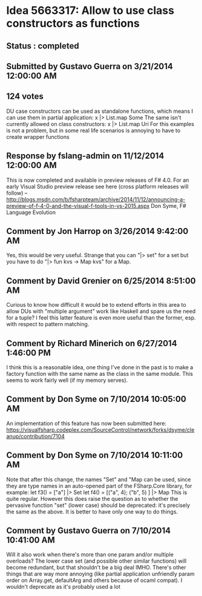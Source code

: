 # Idea 5663317: Allow to use class constructors as functions #

## Status : completed

## Submitted by Gustavo Guerra on 3/21/2014 12:00:00 AM

## 124 votes

DU case constructors can be used as standalone functions, which means I can use them in partial application:
x |> List.map Some
The same isn't currently allowed on class constructors:
x |> List.map Uri
For this examples is not a problem, but in some real life scenarios is annoying to have to create wrapper functions

## Response by fslang-admin on 11/12/2014 12:00:00 AM

This is now completed and available in preview releases of F# 4.0.
For an early Visual Studio preview release see here (cross platform releases will follow) – http://blogs.msdn.com/b/fsharpteam/archive/2014/11/12/announcing-a-preview-of-f-4-0-and-the-visual-f-tools-in-vs-2015.aspx
Don Syme, F# Language Evolution


## Comment by Jon Harrop on 3/26/2014 9:42:00 AM

Yes, this would be very useful. Strange that you can "|> set" for a set but you have to do "|> fun kvs -> Map kvs" for a Map.

## Comment by David Grenier on 6/25/2014 8:51:00 AM

Curious to know how difficult it would be to extend efforts in this area to allow DUs with "multiple argument" work like Haskell and spare us the need for a tuple? I feel this latter feature is even more useful than the former, esp. with respect to pattern matching.

## Comment by Richard Minerich on 6/27/2014 1:46:00 PM

I think this is a reasonable idea, one thing I've done in the past is to make a factory function with the same name as the class in the same module. This seems to work fairly well (if my memory serves).

## Comment by Don Syme on 7/10/2014 10:05:00 AM

An implementation of this feature has now been submitted here: https://visualfsharp.codeplex.com/SourceControl/network/forks/dsyme/cleanup/contribution/7104

## Comment by Don Syme on 7/10/2014 10:11:00 AM

Note that after this change, the names "Set" and "Map can be used, since they are type names in an auto-opened part of the FSharp.Core library, for example:
let f3() = ["a"] |> Set
let f4() = [("a", 4); ("b", 5) ] |> Map
This is quite regular.
However this does raise the question as to whether the pervasive function "set" (lower case) should be deprecated: it's precisely the same as the above. It is better to have only one way to do things.

## Comment by Gustavo Guerra on 7/10/2014 10:41:00 AM

Will it also work when there's more than one param and/or multiple overloads?
The lower case set (and possible other similar functions) will become redundant, but that shouldn't be a big deal IMHO. There's other things that are way more annoying (like partial application unfriendly param order on Array.get, defaultArg and others because of ocaml compat).
I wouldn't deprecate as it's probably used a lot
